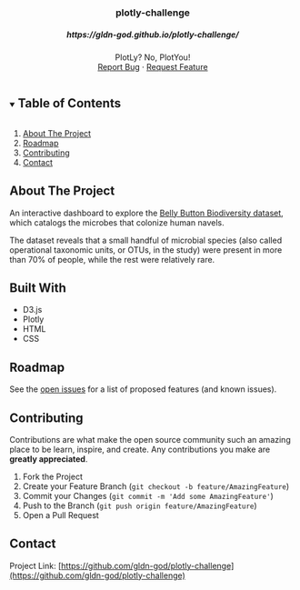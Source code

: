 <!-- README -->
  <h3 align="center">plotly-challenge</h3>
  <h5 align="center">https://gldn-god.github.io/plotly-challenge/</h5>
  <p align="center"> 
  PlotLy? No, PlotYou!
    <br />
    <a href="https://github.com/gldn-god/plotly-challenge/issues">Report Bug</a>
    ·
    <a href="https://github.com/gldn-god/plotly-challenge/issues">Request Feature</a>
  </p>
</p>


<!-- TABLE OF CONTENTS -->
<details open="open">
  <summary><h2 style="display: inline-block">Table of Contents</h2></summary>
  <ol>
    <li>
      <a href="#about-the-project">About The Project</a>
    <li><a href="#roadmap">Roadmap</a></li>
    <li><a href="#contributing">Contributing</a></li>
    <li><a href="#contact">Contact</a></li>
  </ol>
</details>


<!-- ABOUT THE PROJECT -->
## About The Project

An interactive dashboard to explore the [Belly Button Biodiversity dataset](http://robdunnlab.com/projects/belly-button-biodiversity/), which catalogs the microbes that colonize human navels.

The dataset reveals that a small handful of microbial species (also called operational taxonomic units, or OTUs, in the study) were present in more than 70% of people, while the rest were relatively rare.


<!-- BUILT WITH -->
## Built With

* D3.js
* Plotly
* HTML
* CSS


<!-- ROADMAP -->
## Roadmap

See the [open issues](https://github.com/gldn-god/plotly-challenge/issues) for a list of proposed features (and known issues).


<!-- CONTRIBUTING -->
## Contributing

Contributions are what make the open source community such an amazing place to be learn, inspire, and create. Any contributions you make are **greatly appreciated**.

1. Fork the Project
2. Create your Feature Branch (`git checkout -b feature/AmazingFeature`)
3. Commit your Changes (`git commit -m 'Add some AmazingFeature'`)
4. Push to the Branch (`git push origin feature/AmazingFeature`)
5. Open a Pull Request


<!-- CONTACT -->
## Contact

Project Link: [https://github.com/gldn-god/plotly-challenge](https://github.com/gldn-god/plotly-challenge)
